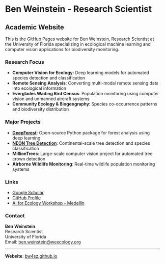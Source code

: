 # Ben Weinstein - Research Scientist

## Academic Website

This is the GitHub Pages website for Ben Weinstein, Research Scientist at the University of Florida specializing in ecological machine learning and computer vision applications for biodiversity monitoring.

### Research Focus

- **Computer Vision for Ecology**: Deep learning models for automated species detection and classification
- **Remote Sensing Analysis**: Converting multi-modal remote sensing data into ecological information  
- **Everglades Wading Bird Census**: Population monitoring using computer vision and unmanned aircraft systems
- **Community Ecology & Biogeography**: Species co-occurrence patterns and biodiversity distribution

### Major Projects

- **[DeepForest](https://deepforest.readthedocs.io/)**: Open-source Python package for forest analysis using deep learning
- **[NEON Tree Detection](https://idtrees.org/)**: Continental-scale tree detection and species classification
- **MillionTrees**: Large-scale computer vision project for automated tree crown detection
- **Airborne Wildlife Monitoring**: Real-time wildlife population monitoring systems

### Links

- [Google Scholar](https://scholar.google.com/citations?user=7POnELAAAAAJ&hl=en)
- [GitHub Profile](https://github.com/bw4sz)
- [AI for Ecology Workshop - Medellín](https://weecology.github.io/AI_for_ecology_workshop/)

### Contact

**Ben Weinstein**  
Research Scientist  
University of Florida  
Email: ben.weinstein@weecology.org

---

**Website**: [bw4sz.github.io](https://bw4sz.github.io)
